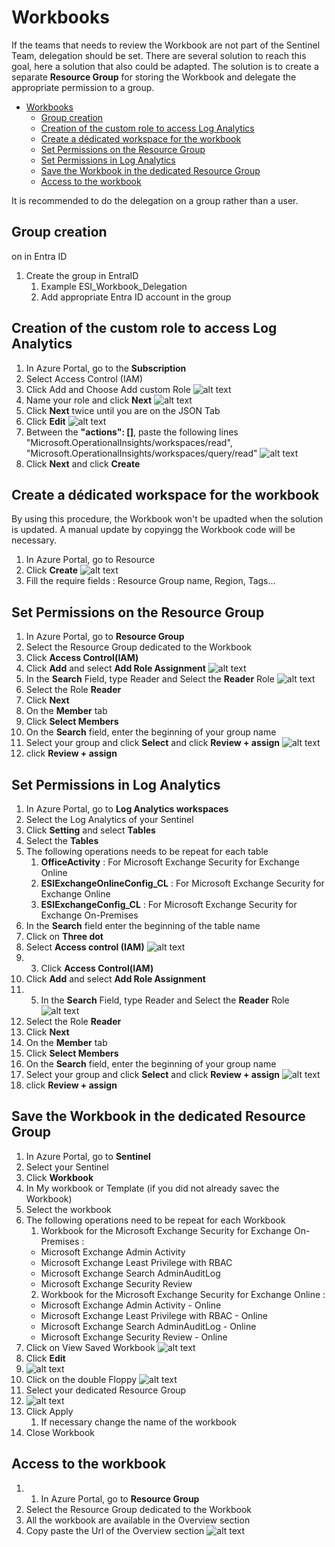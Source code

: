 # Workbooks

If the teams that needs to review the Workbook are not part of the Sentinel Team, delegation should be set.
There are several solution to reach this goal, here a solution that also could be adapted.
The solution is to create a separate **Resource Group** for storing the Workbook and delegate the appropriate permission to a group.

- [Workbooks](#workbooks)
  - [Group creation](#group-creation)
  - [Creation of the custom role to access Log Analytics](#creation-of-the-custom-role-to-access-log-analytics)
  - [Create a dédicated workspace for the workbook](#create-a-dédicated-workspace-for-the-workbook)
  - [Set Permissions on the Resource Group](#set-permissions-on-the-resource-group)
  - [Set Permissions in Log Analytics](#set-permissions-in-log-analytics)
  - [Save the Workbook in the dedicated Resource Group](#save-the-workbook-in-the-dedicated-resource-group)
  - [Access to the workbook](#access-to-the-workbook)

It is recommended to do the delegation on a group rather than a user.

## Group creation
on in Entra ID
1. Create the group in EntraID
   1. Example ESI_Workbook_Delegation
   2. Add appropriate Entra ID account in the group

## Creation of the custom role to access Log Analytics
1. In Azure Portal, go to the **Subscription**
2. Select Access Control (IAM)
3. Click Add and Choose Add custom Role
   ![alt text](https://github.com/nlepagnez/ESI-PublicContent/blob/main/Documentations/Images/Image64.png)
4. Name your role and click **Next**
   ![alt text](https://github.com/nlepagnez/ESI-PublicContent/blob/main/Documentations/Images/Image65.png)
6. Click **Next** twice until you are on the JSON Tab
7. Click **Edit**
   ![alt text](https://github.com/nlepagnez/ESI-PublicContent/blob/main/Documentations/Images/Image67.png)
8. Between the **"actions": []**, paste the following lines
      "Microsoft.OperationalInsights/workspaces/read",
      "Microsoft.OperationalInsights/workspaces/query/read"
         ![alt text](https://github.com/nlepagnez/ESI-PublicContent/blob/main/Documentations/Images/Image66.png)
9. Click **Next** and click **Create**

## Create a dédicated workspace for the workbook
By using this procedure, the Workbook won't be upadted when the solution is updated.
A manual update by copyingg the Workbook code will be necessary.
1. In Azure Portal, go to Resource
2. Click **Create**
   ![alt text](https://github.com/nlepagnez/ESI-PublicContent/blob/main/Documentations/Images/Image68.png)
3. Fill the require fields : Resource Group name, Region, Tags...

## Set Permissions on the Resource Group
1. In Azure Portal, go to **Resource Group**
2. Select the Resource Group dedicated to the Workbook
3. Click **Access Control(IAM)**
4. Click **Add** and select **Add Role Assignment**
   ![alt text](https://github.com/nlepagnez/ESI-PublicContent/blob/main/Documentations/Images/Image69.png)
5. In the **Search** Field, type Reader and Select the **Reader** Role
   ![alt text](https://github.com/nlepagnez/ESI-PublicContent/blob/main/Documentations/Images/Image70.png)
6. Select the Role **Reader**
7. Click **Next**
8. On the **Member** tab
9. Click **Select Members**
10. On the **Search** field, enter the beginning of your group name
11. Select your group and click **Select** and click **Review + assign**
   ![alt text](https://github.com/nlepagnez/ESI-PublicContent/blob/main/Documentations/Images/Image71.png)
12. click **Review + assign** 

## Set Permissions in Log Analytics
1. In Azure Portal, go to **Log Analytics workspaces**
2. Select the Log Analytics of your Sentinel
3. Click **Setting**  and select **Tables**
4. Select the **Tables**
5. The following operations needs to be repeat for each table
   1. **OfficeActivity** : For Microsoft Exchange Security for Exchange Online
   2. **ESIExchangeOnlineConfig_CL** : For Microsoft Exchange Security for Exchange Online
   3. **ESIExchangeConfig_CL** : For Microsoft Exchange Security for Exchange On-Premises
6. In the **Search** field enter the beginning of the table name
7. Click on **Three dot**
8. Select **Access control (IAM)**
    ![alt text](https://github.com/nlepagnez/ESI-PublicContent/blob/main/Documentations/Images/Image72.png)
10. 3. Click **Access Control(IAM)**
4. Click **Add** and select **Add Role Assignment**
5. 5. In the **Search** Field, type Reader and Select the **Reader** Role
   ![alt text](https://github.com/nlepagnez/ESI-PublicContent/blob/main/Documentations/Images/Image73.png)
6. Select the Role **Reader**
7. Click **Next**
8. On the **Member** tab
9. Click **Select Members**
10. On the **Search** field, enter the beginning of your group name
11. Select your group and click **Select** and click **Review + assign**
   ![alt text](https://github.com/nlepagnez/ESI-PublicContent/blob/main/Documentations/Images/Image71.png)
12. click **Review + assign** 

## Save the Workbook in the dedicated Resource Group
1. In Azure Portal, go to **Sentinel**
2. Select your Sentinel
3. Click **Workbook**
4. In My workbook or Template (if you did not already savec the Workbook)
5. Select the workbook
6. The following operations need to be repeat for each Workbook
   1. Workbook for the Microsoft Exchange Security for Exchange On-Premises :
     * Microsoft Exchange Admin Activity
     * Microsoft Exchange Least Privilege with RBAC
     * Microsoft Exchange Search AdminAuditLog
     * Microsoft Exchange Security Review
   2. Workbook for the Microsoft Exchange Security for Exchange Online :
     * Microsoft Exchange Admin Activity - Online
     * Microsoft Exchange Least Privilege with RBAC - Online
     * Microsoft Exchange Search AdminAuditLog - Online
     * Microsoft Exchange Security Review - Online
7. Click on View Saved Workbook
   ![alt text](https://github.com/nlepagnez/ESI-PublicContent/blob/main/Documentations/Images/Image74.png)
8. Click **Edit**
9.  ![alt text](https://github.com/nlepagnez/ESI-PublicContent/blob/main/Documentations/Images/Image75.png)
10. Click on the double Floppy
    ![alt text](https://github.com/nlepagnez/ESI-PublicContent/blob/main/Documentations/Images/Image76.png)
11. Select your dedicated Resource Group
12. ![alt text](https://github.com/nlepagnez/ESI-PublicContent/blob/main/Documentations/Images/Image77.png)
13. Click Apply
    1.  If necessary change the name of the workbook
14. Close Workbook

## Access to the workbook
1. 1. In Azure Portal, go to **Resource Group**
2. Select the Resource Group dedicated to the Workbook
3. All the workbook are available in the Overview section
4. Copy paste the Url of the Overview section
   ![alt text](https://github.com/nlepagnez/ESI-PublicContent/blob/main/Documentations/Images/Image78.png)

